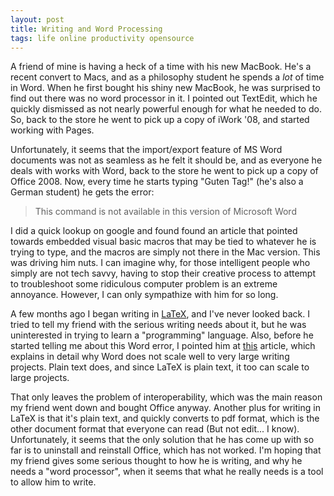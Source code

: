 ```yaml
--- 
layout: post
title: Writing and Word Processing
tags: life online productivity opensource
---
```


A friend of mine is having a heck of a time with his new MacBook. He's a recent convert to Macs, and as a philosophy student he spends a _lot_ of time in Word. When he first bought his shiny new MacBook, he was surprised to find out there was no word processor in it. I pointed out TextEdit, which he quickly dismissed as not nearly powerful enough for what he needed to do. So, back to the store he went to pick up a copy of iWork '08, and started working with Pages.

Unfortunately, it seems that the import/export feature of MS Word documents was not as seamless as he felt it should be, and as everyone he deals with works with Word, back to the store he went to pick up a copy of Office 2008.  Now, every time he starts typing "Guten Tag!" (he's also a German student) he gets the error:

> This command is not available in this version of Microsoft Word

I did a quick lookup on google and found found an article that pointed towards embedded visual basic macros that may be tied to whatever he is trying to type, and the macros are simply not there in the Mac version. This was driving him nuts. I can imagine why, for those intelligent people who simply are not tech savvy, having to stop their creative process to attempt to troubleshoot some ridiculous computer problem is an extreme annoyance. However, I can only sympathize with him for so long.
  
A few months ago I began writing in [LaTeX][1], and I've never looked back. I tried to tell my friend with the serious writing needs about it, but he was uninterested in trying to learn a "programming" language. Also, before he started telling me about this Word error, I pointed him at [this][2] article, which explains in detail why Word does not scale well to very large writing projects. Plain text does, and since LaTeX is plain text, it too can scale to large projects.
  
That only leaves the problem of interoperability, which was the main reason my friend went down and bought Office anyway. Another plus for writing in LaTeX is that it's plain text, and quickly converts to pdf format, which is the other document format that everyone can read (But not edit... I know).  Unfortunately, it seems that the only solution that he has come up with so far is to uninstall and reinstall Office, which has not worked. I'm hoping that my friend gives some serious thought to how he is writing, and why he needs a "word processor", when it seems that what he really needs is a tool to allow him to write.


[1]: http://www.latex-project.org/
[2]: http://fluff.info/terrible/
